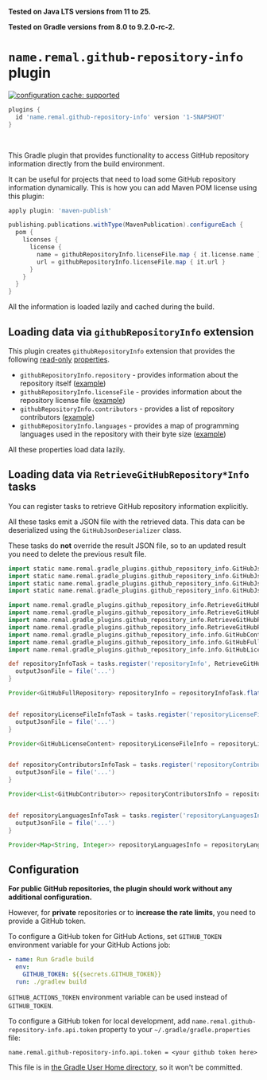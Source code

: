 **Tested on Java LTS versions from <!--property:java-runtime.min-version-->11<!--/property--> to <!--property:java-runtime.max-version-->25<!--/property-->.**

**Tested on Gradle versions from <!--property:gradle-api.min-version-->8.0<!--/property--> to <!--property:gradle-api.max-version-->9.2.0-rc-2<!--/property-->.**

# `name.remal.github-repository-info` plugin

[![configuration cache: supported](https://img.shields.io/static/v1?label=configuration%20cache&message=supported&color=success)](https://docs.gradle.org/current/userguide/configuration_cache.html)

<!--plugin-usage:name.remal.github-repository-info-->

```groovy
plugins {
  id 'name.remal.github-repository-info' version '1-SNAPSHOT'
}
```

<!--/plugin-usage-->

&nbsp;

This Gradle plugin that provides functionality to access GitHub repository information
directly from the build environment.

It can be useful for projects that need to load some GitHub repository information dynamically.
This is how you can add Maven POM license using this plugin:

```groovy
apply plugin: 'maven-publish'

publishing.publications.withType(MavenPublication).configureEach {
  pom {
    licenses {
      license {
        name = githubRepositoryInfo.licenseFile.map { it.license.name }
        url = githubRepositoryInfo.licenseFile.map { it.url }
      }
    }
  }
}
```

All the information is loaded lazily and cached during the build.

## Loading data via `githubRepositoryInfo` extension

This plugin creates `githubRepositoryInfo` extension that provides the following
[read-only](https://docs.gradle.org/current/javadoc/org/gradle/api/provider/HasConfigurableValue.html#disallowChanges())
[properties](https://docs.gradle.org/current/javadoc/org/gradle/api/provider/Property.html).

* `githubRepositoryInfo.repository` - provides information about the repository itself ([example](https://api.github.com/repos/remal-gradle-plugins/github-repository-info))
* `githubRepositoryInfo.licenseFile` - provides information about the repository license file ([example](https://api.github.com/repos/remal-gradle-plugins/github-repository-info/license))
* `githubRepositoryInfo.contributors` - provides a list of repository contributors ([example](https://api.github.com/repos/remal-gradle-plugins/github-repository-info/contributors))
* `githubRepositoryInfo.languages` - provides a map of programming languages used in the repository with their byte size ([example](https://api.github.com/repos/remal-gradle-plugins/github-repository-info/languages))

All these properties load data lazily.

## Loading data via `RetrieveGitHubRepository*Info` tasks

You can register tasks to retrieve GitHub repository information explicitly.

All these tasks emit a JSON file with the retrieved data. This data can be deserialized using the `GitHubJsonDeserializer` class.

These tasks do **not** override the result JSON file, so to an updated result you need to delete the previous result file.

```groovy
import static name.remal.gradle_plugins.github_repository_info.GitHubJsonDeserializer.deserializerGitHubRepositoryContributorsInfo
import static name.remal.gradle_plugins.github_repository_info.GitHubJsonDeserializer.deserializerGitHubRepositoryInfo
import static name.remal.gradle_plugins.github_repository_info.GitHubJsonDeserializer.deserializerGitHubRepositoryLanguagesInfo
import static name.remal.gradle_plugins.github_repository_info.GitHubJsonDeserializer.deserializerGitHubRepositoryLicenseFileInfo

import name.remal.gradle_plugins.github_repository_info.RetrieveGitHubRepositoryContributorsInfo
import name.remal.gradle_plugins.github_repository_info.RetrieveGitHubRepositoryInfo
import name.remal.gradle_plugins.github_repository_info.RetrieveGitHubRepositoryLanguagesInfo
import name.remal.gradle_plugins.github_repository_info.RetrieveGitHubRepositoryLicenseFileInfo
import name.remal.gradle_plugins.github_repository_info.info.GitHubContributor
import name.remal.gradle_plugins.github_repository_info.info.GitHubFullRepository
import name.remal.gradle_plugins.github_repository_info.info.GitHubLicenseContent

def repositoryInfoTask = tasks.register('repositoryInfo', RetrieveGitHubRepositoryInfo) { // provides information about the repository itself
  outputJsonFile = file('...')
}

Provider<GitHubFullRepository> repositoryInfo = repositoryInfoTask.flatMap { it.outputJsonFile }.map { deserializerGitHubRepositoryInfo(it) }


def repositoryLicenseFileInfoTask = tasks.register('repositoryLicenseFileInfo', RetrieveGitHubRepositoryLicenseFileInfo) { // provides information about the repository license file
  outputJsonFile = file('...')
}

Provider<GitHubLicenseContent> repositoryLicenseFileInfo = repositoryLicenseFileInfoTask.flatMap { it.outputJsonFile }.map { deserializerGitHubRepositoryLicenseFileInfo(it) }


def repositoryContributorsInfoTask = tasks.register('repositoryContributorsInfo', RetrieveGitHubRepositoryContributorsInfo) { // provides information about the repository contributors
  outputJsonFile = file('...')
}

Provider<List<GitHubContributor>> repositoryContributorsInfo = repositoryContributorsInfoTask.flatMap { it.outputJsonFile }.map { deserializerGitHubRepositoryContributorsInfo(it) }


def repositoryLanguagesInfoTask = tasks.register('repositoryLanguagesInfo', RetrieveGitHubRepositoryLanguagesInfo) { // provides a map of programming languages used in the repository with their byte size
  outputJsonFile = file('...')
}

Provider<Map<String, Integer>> repositoryLanguagesInfo = repositoryLanguagesInfoTask.flatMap { it.outputJsonFile }.map { deserializerGitHubRepositoryLanguagesInfo(it) }
```

## Configuration

**For public GitHub repositories, the plugin should work without any additional configuration.**

However, for **private** repositories or to **increase the rate limits**, you need to provide a GitHub token.

To configure a GitHub token for GitHub Actions,
set `GITHUB_TOKEN` environment variable for your GitHub Actions job:

```yaml
- name: Run Gradle build
  env:
    GITHUB_TOKEN: ${{secrets.GITHUB_TOKEN}}
  run: ./gradlew build
```

`GITHUB_ACTIONS_TOKEN` environment variable can be used instead of `GITHUB_TOKEN`.

To configure a GitHub token for local development,
add `name.remal.github-repository-info.api.token` property to your `~/.gradle/gradle.properties` file:

```properties
name.remal.github-repository-info.api.token = <your github token here>
```

This file is in [the Gradle User Home directory](https://docs.gradle.org/current/userguide/directory_layout.html#dir:gradle_user_home),
so it won't be committed.
